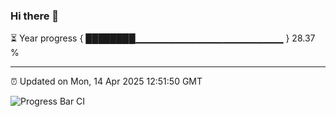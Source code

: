 ### Hi there 👋

⏳ Year progress { ████████▁▁▁▁▁▁▁▁▁▁▁▁▁▁▁▁▁▁▁▁▁▁ } 28.37 %

---

⏰ Updated on Mon, 14 Apr 2025 12:51:50 GMT

![Progress Bar CI](https://github.com/DhruviPatel157/GitHub-Actions-Demo/workflows/Progress%20Bar%20CI/badge.svg)
